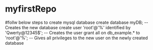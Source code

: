 # myfirstRepo

#follw below steps to create mysql database 
create database myDB; -- Creates the new database
create user 'root'@'%' identified by 'Qwerty@12345$'; -- Creates the user
grant all on db_example.* to 'root'@'%'; -- Gives all privileges to the new user on the newly created database
